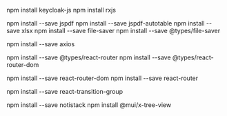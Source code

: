 npm install keycloak-js
npm install rxjs

npm install --save jspdf
npm install --save jspdf-autotable
npm install --save xlsx
npm install --save file-saver
npm install --save @types/file-saver

npm install --save axios

npm install --save @types/react-router
npm install --save @types/react-router-dom

npm install --save react-router-dom
npm install --save react-router

npm install --save react-transition-group

npm install --save notistack
npm install @mui/x-tree-view